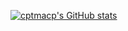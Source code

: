 [![cptmacp's GitHub stats](https://github-readme-stats.vercel.app/api?username=cptmacp&show_icons=true)](https://github.com/cptmacp/github-readme-stats)
